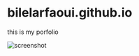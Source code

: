# bilelarfaoui.github.io
this is my porfolio


![screenshot](https://user-images.githubusercontent.com/69963256/198873092-6ec5360d-fe87-4292-9b60-43f770ef8a02.png)
